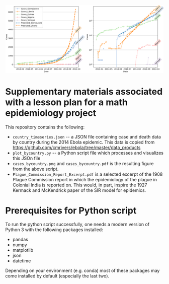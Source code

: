![A graph illustrating Ebola cases in 2014 by country](cases_bycountry.png)


# Supplementary materials associated with a lesson plan for a math epidemiology project

This repository contains the following:
* `country_timeseries.json` -- a JSON file containing case and death data by country during the 2014 Ebola epidemic. This data is copied from https://github.com/cmrivers/ebola/tree/master/data_products
* `plot_bycountry.py` -- a Python script file which processes and visualizes this JSOn file 
* `cases_bycountry.png` and `cases_bycountry.pdf` is the resulting figure from the above script. 
* `Plague_Commission_Report_Excerpt.pdf` is a selected excerpt of the 1908 Plague Commission report in which the epidemiology 
of the plague in Colonial India is reported on. This would, in part, inspire the 1927 Kermack and McKendrick paper of the SIR model for epidemics. 

# Prerequisites for Python script
To run the python script successfully, one needs a modern version of Python 3 with the following packages installed:
* pandas 
* numpy
* matplotlib
* json
* datetime 

Depending on your environment (e.g. conda) most of these packages may come installed by default (especially the last two).
